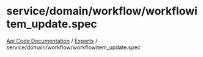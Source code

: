 # service/domain/workflow/workflowitem\_update.spec
[Api Code Documentation](../README.md) / [Exports](../modules.md) / service/domain/workflow/workflowitem\_update.spec
